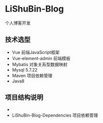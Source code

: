 # LiShuBin-Blog
个人博客开发

## 技术选型
- Vue 前端JavaScript框架
- Vue-element-admin 前端模板
- Mybatis 对象关系型数据映射
- Mysql 5.7.22 
- Maven 项目依赖管理
- Java8

## 项目结构说明
- 
- LiShuBin-Blog-Dependencies 项目依赖管理
